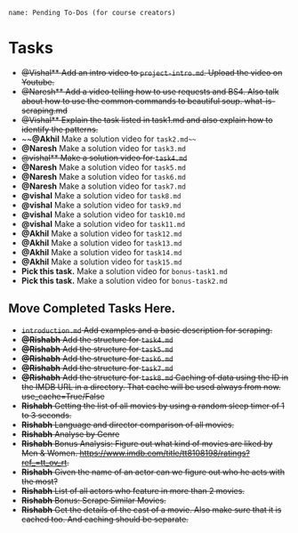 ```ngMeta
name: Pending To-Dos (for course creators)
```

# Tasks

- ~~@Vishal** Add an intro video to `project-intro.md`. Upload the video on Youtube.~~
- ~~@Naresh** Add a video telling how to use requests and BS4. Also talk about how to use the common commands to beautiful soup. what-is-scraping.md~~
- ~~@Vishal** Explain the task listed in task1.md and also explain how to identify the patterns.~~
- ~~**@Akhil** Make a solution video for `task2.md~~`
- **@Naresh** Make a solution video for `task3.md`
- ~~@vishal** Make a solution video for `task4.md`~~
- **@Naresh** Make a solution video for `task5.md`
- **@Naresh** Make a solution video for `task6.md`
- **@Naresh** Make a solution video for `task7.md`
- **@vishal** Make a solution video for `task8.md`
- **@vishal** Make a solution video for `task9.md`
- **@vishal** Make a solution video for `task10.md`
- **@vishal** Make a solution video for `task11.md`
- **@Akhil** Make a solution video for `task12.md`
- **@Akhil** Make a solution video for `task13.md`
- **@Akhil** Make a solution video for `task14.md`
- **@Akhil** Make a solution video for `task15.md`
- **Pick this task.** Make a solution video for `bonus-task1.md`
- **Pick this task.** Make a solution video for `bonus-task2.md`

## Move Completed Tasks Here.

- ~~`introduction.md` Add examples and a basic description for scraping.~~
- ~~**@Rishabh** Add the structure for `task4.md`~~
- ~~**@Rishabh** Add the structure for `task5.md`~~
- ~~**@Rishabh** Add the structure for `task6.md`~~
- ~~**@Rishabh** Add the structure for `task7.md`~~
- ~~**@Rishabh** Add the structure for `task8.md` Caching of data using the ID in the IMDB URL in a directory. That cache will be used always from now. use_cache=True/False~~
- ~~**Rishabh** Getting the list of all movies by using a random sleep timer of 1 to 3 seconds.~~
- ~~**Rishabh** Language and director comparison of all movies.~~
- ~~**Rishabh** Analyse by Genre~~
- ~~**Rishabh** Bonus Analysis: Figure out what kind of movies are liked by Men & Women. https://www.imdb.com/title/tt8108198/ratings?ref_=tt_ov_rt.~~
- ~~**Rishabh** Given the name of an actor can we figure out who he acts with the most?~~
- ~~**Rishabh** List of all actors who feature in more than 2 movies.~~
- ~~**Rishabh** Bonus: Scrape Similar Movies.~~
- ~~**Rishabh** Get the details of the cast of a movie. Also make sure that it is cached too. And caching should be separate.~~
